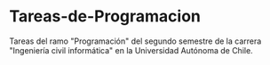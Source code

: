 # Tareas-de-Programacion
Tareas del ramo "Programación" del segundo semestre de la carrera "Ingeniería civil informática" en la Universidad Autónoma de Chile.
